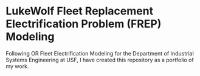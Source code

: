 # LukeWolf Fleet Replacement Electrification Problem (FREP) Modeling 
Following OR Fleet Electrification Modeling for the Department of Industrial Systems Engineering at USF, I have created this repository as a portfolio of my work. 
